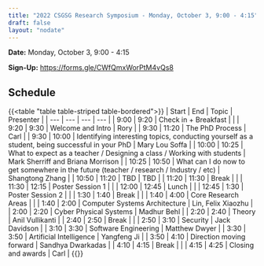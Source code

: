 ```yaml
---
title: "2022 CSGSG Research Symposium - Monday, October 3, 9:00 - 4:15"
draft: false
layout: "nodate"
---
```

**Date:** Monday, October 3, 9:00 - 4:15

**Sign-Up:** https://forms.gle/CWfQmxWorPtM4vQs8


## Schedule
{{<table "table table-striped table-bordered">}}
| Start | End           | Topic                                                                                             | Presenter                         |
| ---   | ---           | ---                                                                                               | ---                               | 
| 9:00  | 9:20          | Check in + Breakfast                                                                              |                                   |
| 9:20  | 9:30          | Welcome and Intro                                                                                 | Rory                              |
| 9:30  | 11:20         | The PhD Process                                                                                   | Carl                              |
| 9:30  | 10:00         | Identifying interesting topics, conducting yourself as a student, being successful in your PhD    | Mary Lou Soffa                    |
| 10:00 | 10:25         | What to expect as a teacher / Designing a class / Working with students                           | Mark Sherriff and Briana Morrison |
| 10:25 | 10:50         | What can I do now to get somewhere in the future (teacher / research / Industry / etc)            | Shangtong Zhang                   |
| 10:50 | 11:20         | TBD                                                                                               | TBD                               |
| 11:20 | 11:30         | Break                                                                                             |                                   |
| 11:30 | 12:15         | Poster Session 1                                                                                  |                                   |
| 12:00 | 12:45         | Lunch                                                                                             |                                   |
| 12:45 | 1:30          | Poster Session 2                                                                                  |                                   |
| 1:30  | 1:40          | Break                                                                                             |                                   |
| 1:40  | 4:00          | Core Research Areas                                                                               |                                   |
| 1:40  | 2:00          | Computer Systems Architecture                                                                     | Lin, Felix Xiaozhu                |
| 2:00  | 2:20          | Cyber Physical Systems                                                                            | Madhur Behl                       |
| 2:20  | 2:40          | Theory                                                                                            | Anil Vullikanti                   |
| 2:40  | 2:50          | Break                                                                                             |                                   |
| 2:50  | 3:10          | Security                                                                                          | Jack Davidson                     |
| 3:10  | 3:30          | Software Engineering                                                                              | Matthew Dwyer                     |
| 3:30  | 3:50          | Artificial Intelligence                                                                           | Yangfeng Ji                       |
| 3:50  | 4:10          | Direction moving forward                                                                          | Sandhya Dwarkadas                 |
| 4:10  | 4:15          | Break                                                                                             |                                   |
| 4:15  | 4:25          | Closing and awards                                                                                |  Carl                             |
{{</table>}}
